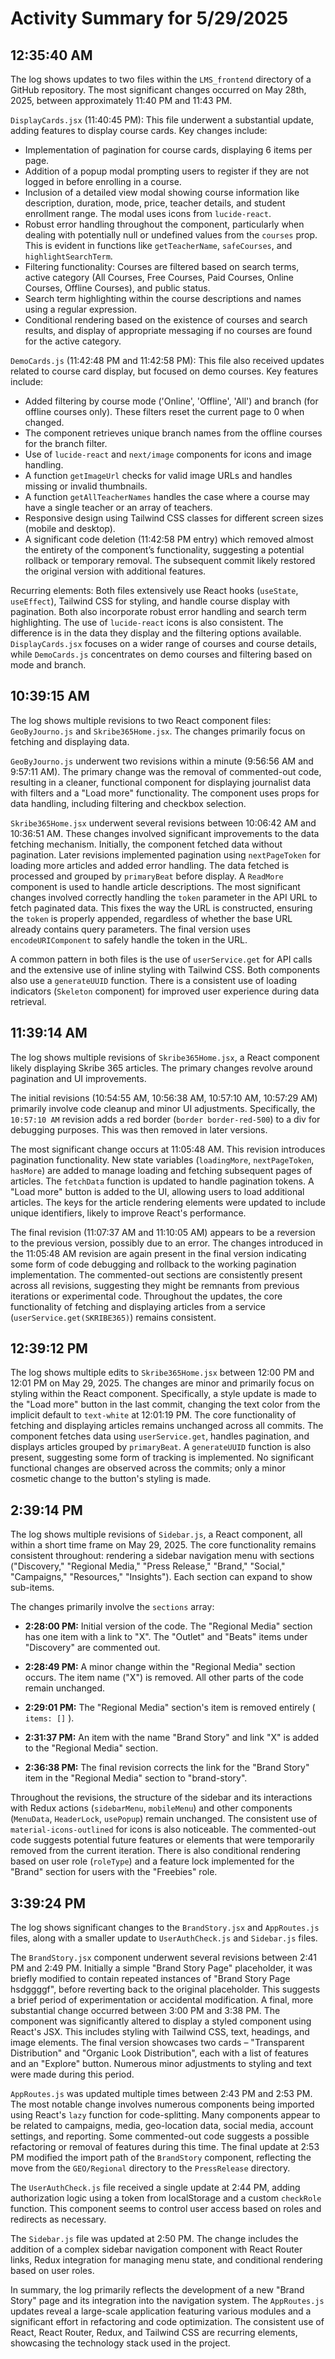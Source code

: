 # Activity Summary for 5/29/2025

## 12:35:40 AM
The log shows updates to two files within the `LMS_frontend` directory of a GitHub repository.  The most significant changes occurred on May 28th, 2025, between approximately 11:40 PM and 11:43 PM.


`DisplayCards.jsx` (11:40:45 PM): This file underwent a substantial update, adding features to display course cards. Key changes include:

*   Implementation of pagination for course cards, displaying 6 items per page.
*   Addition of a popup modal prompting users to register if they are not logged in before enrolling in a course.
*   Inclusion of a detailed view modal showing course information like description, duration, mode, price, teacher details, and student enrollment range.  The modal uses icons from `lucide-react`.
*   Robust error handling throughout the component, particularly when dealing with potentially null or undefined values from the `courses` prop. This is evident in functions like `getTeacherName`, `safeCourses`, and `highlightSearchTerm`.
*   Filtering functionality: Courses are filtered based on search terms, active category (All Courses, Free Courses, Paid Courses, Online Courses, Offline Courses), and public status.
*   Search term highlighting within the course descriptions and names using a regular expression.
*   Conditional rendering based on the existence of courses and search results, and display of appropriate messaging if no courses are found for the active category.


`DemoCards.js` (11:42:48 PM and 11:42:58 PM): This file also received updates related to course card display, but focused on demo courses. Key features include:

*   Added filtering by course mode ('Online', 'Offline', 'All') and branch (for offline courses only).  These filters reset the current page to 0 when changed.
*   The component retrieves unique branch names from the offline courses for the branch filter.
*   Use of `lucide-react` and `next/image` components for icons and image handling.
*   A function `getImageUrl` checks for valid image URLs and handles missing or invalid thumbnails.
*   A function `getAllTeacherNames` handles the case where a course may have a single teacher or an array of teachers.
*   Responsive design using Tailwind CSS classes for different screen sizes (mobile and desktop).
*   A significant code deletion (11:42:58 PM entry) which removed almost the entirety of the component’s functionality, suggesting a potential rollback or temporary removal.  The subsequent commit likely restored the original version with additional features.


Recurring elements: Both files extensively use React hooks (`useState`, `useEffect`),  Tailwind CSS for styling, and handle course display with pagination.  Both also incorporate robust error handling and search term highlighting.  The use of `lucide-react` icons is also consistent.  The difference is in the data they display and the filtering options available.  `DisplayCards.jsx` focuses on a wider range of courses and course details, while `DemoCards.js` concentrates on demo courses and filtering based on mode and branch.


## 10:39:15 AM
The log shows multiple revisions to two React component files: `GeoByJourno.js` and `Skribe365Home.jsx`.  The changes primarily focus on fetching and displaying data.

`GeoByJourno.js` underwent two revisions within a minute (9:56:56 AM and 9:57:11 AM). The primary change was the removal of commented-out code, resulting in a cleaner, functional component for displaying journalist data with filters and a "Load more" functionality.  The component uses props for data handling, including filtering and checkbox selection.

`Skribe365Home.jsx` underwent several revisions between 10:06:42 AM and 10:36:51 AM.  These changes involved significant improvements to the data fetching mechanism.  Initially, the component fetched data without pagination.  Later revisions implemented pagination using `nextPageToken` for loading more articles and added error handling.  The data fetched is processed and grouped by `primaryBeat` before display.  A `ReadMore` component is used to handle article descriptions.  The most significant changes involved correctly handling the `token` parameter in the API URL to fetch paginated data.  This fixes the way the URL is constructed, ensuring the `token` is properly appended, regardless of whether the base URL already contains query parameters. The final version uses `encodeURIComponent` to safely handle the token in the URL.

A common pattern in both files is the use of  `userService.get` for API calls and the extensive use of inline styling with Tailwind CSS. Both components also use a `generateUUID` function.  There is a consistent use of loading indicators (`Skeleton` component) for improved user experience during data retrieval.


## 11:39:14 AM
The log shows multiple revisions of `Skribe365Home.jsx`, a React component likely displaying Skribe 365 articles.  The primary changes revolve around pagination and UI improvements.

The initial revisions (10:54:55 AM, 10:56:38 AM, 10:57:10 AM, 10:57:29 AM)  primarily involve code cleanup and minor UI adjustments.  Specifically, the  `10:57:10 AM` revision adds a red border (`border border-red-500`) to a div for debugging purposes. This was then removed in later versions.

The most significant change occurs at 11:05:48 AM.  This revision introduces pagination functionality.  New state variables (`loadingMore`, `nextPageToken`, `hasMore`) are added to manage loading and fetching subsequent pages of articles. The `fetchData` function is updated to handle pagination tokens. A "Load more" button is added to the UI, allowing users to load additional articles. The keys for the article rendering elements were updated to include unique identifiers, likely to improve React's performance.

The final revision (11:07:37 AM and 11:10:05 AM) appears to be a reversion to the previous version, possibly due to an error.  The changes introduced in the 11:05:48 AM revision are again present in the final version indicating some form of code debugging and rollback to the working pagination implementation.  The commented-out sections are consistently present across all revisions, suggesting they might be remnants from previous iterations or experimental code.  Throughout the updates, the core functionality of fetching and displaying articles from a service (`userService.get(SKRIBE365)`) remains consistent.


## 12:39:12 PM
The log shows multiple edits to `Skribe365Home.jsx` between 12:00 PM and 12:01 PM on May 29, 2025.  The changes are minor and primarily focus on styling within the React component.  Specifically, a style update is made to the "Load more" button in the last commit, changing the text color from the implicit default to `text-white` at 12:01:19 PM.  The core functionality of fetching and displaying articles remains unchanged across all commits.  The component fetches data using `userService.get`, handles pagination, and displays articles grouped by `primaryBeat`.  A `generateUUID` function is also present, suggesting some form of tracking is implemented.  No significant functional changes are observed across the commits; only a minor cosmetic change to the button's styling is made.


## 2:39:14 PM
The log shows multiple revisions of `Sidebar.js`, a React component, all within a short time frame on May 29, 2025.  The core functionality remains consistent throughout:  rendering a sidebar navigation menu with sections ("Discovery," "Regional Media," "Press Release," "Brand," "Social," "Campaigns," "Resources," "Insights"). Each section can expand to show sub-items.

The changes primarily involve the `sections` array:

* **2:28:00 PM:** Initial version of the code. The "Regional Media" section has one item with a link to "X".  The "Outlet" and "Beats" items under "Discovery" are commented out.
* **2:28:49 PM:**  A minor change within the "Regional Media" section occurs. The item name ("X") is removed.  All other parts of the code remain unchanged.

* **2:29:01 PM:** The "Regional Media" section's item is removed entirely ( `items: []` ).

* **2:31:37 PM:** An item with the name "Brand Story" and link "X" is added to the "Regional Media" section.


* **2:36:38 PM:** The final revision corrects the link for the "Brand Story" item in the "Regional Media" section to "brand-story".

Throughout the revisions, the structure of the sidebar and its interactions with Redux actions (`sidebarMenu`, `mobileMenu`) and other components (`MenuData`, `HeaderLock`, `usePopup`) remain unchanged. The consistent use of  `material-icons-outlined` for icons is also noticeable.  The commented-out code suggests potential future features or elements that were temporarily removed from the current iteration.  There is also conditional rendering based on user role (`roleType`) and a feature lock implemented for the "Brand" section for users with the "Freebies" role.


## 3:39:24 PM
The log shows significant changes to the `BrandStory.jsx` and `AppRoutes.js` files, along with a smaller update to `UserAuthCheck.js` and `Sidebar.js` files.

The `BrandStory.jsx` component underwent several revisions between 2:41 PM and 2:49 PM.  Initially a simple "Brand Story Page" placeholder, it was briefly modified to contain repeated instances of "Brand Story Page hsdggggf", before reverting back to the original placeholder. This suggests a brief period of experimentation or accidental modification. A final, more substantial change occurred between 3:00 PM and 3:38 PM. The component was significantly altered to display a styled component using React's JSX. This includes styling with Tailwind CSS, text, headings, and image elements. The final version showcases two cards –  "Transparent Distribution" and "Organic Look Distribution", each with a list of features and an "Explore" button.  Numerous minor adjustments to styling and text were made during this period.

`AppRoutes.js` was updated multiple times between 2:43 PM and 2:53 PM. The most notable change involves numerous components being imported using React's `lazy` function for code-splitting.  Many components appear to be related to campaigns, media, geo-location data, social media, account settings, and reporting. Some commented-out code suggests a possible refactoring or removal of features during this time.  The final update at 2:53 PM modified the import path of the `BrandStory` component, reflecting the move from the `GEO/Regional` directory to the `PressRelease` directory.

The `UserAuthCheck.js` file received a single update at 2:44 PM, adding authorization logic using a token from localStorage and a custom `checkRole` function.  This component seems to control user access based on roles and redirects as necessary.

The `Sidebar.js` file was updated at 2:50 PM. The change includes the addition of a complex sidebar navigation component with React Router links, Redux integration for managing menu state, and conditional rendering based on user roles.


In summary, the log primarily reflects the development of a new "Brand Story" page and its integration into the navigation system.  The `AppRoutes.js` updates reveal a large-scale application featuring various modules and a significant effort in refactoring and code optimization. The consistent use of React, React Router, Redux, and Tailwind CSS are recurring elements, showcasing the technology stack used in the project.
